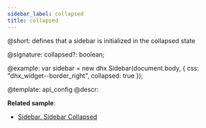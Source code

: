 ```yaml
---
sidebar_label: collapsed
title: collapsed
---          
```


@short: defines that a sidebar is initialized in the collapsed state

@signature: collapsed?: boolean;

@example: 
var sidebar = new dhx.Sidebar(document.body, {
    css: "dhx_widget--border_right",
    collapsed: true
});


@template:	api_config
@descr: 


**Related sample**:
- [Sidebar. Sidebar Collapsed](https://snippet.dhtmlx.com/bkh54ir7)

